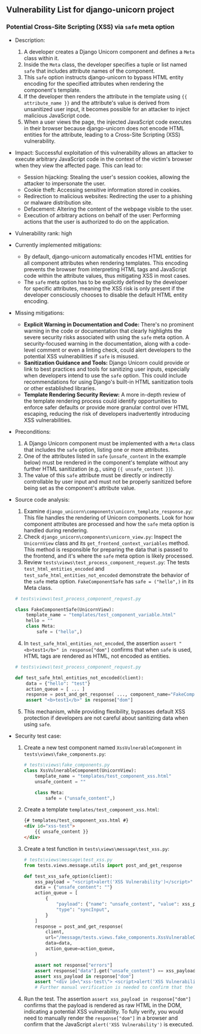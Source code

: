 ## Vulnerability List for django-unicorn project

### Potential Cross-Site Scripting (XSS) via `safe` meta option

- Description:
    1. A developer creates a Django Unicorn component and defines a `Meta` class within it.
    2. Inside the `Meta` class, the developer specifies a tuple or list named `safe` that includes attribute names of the component.
    3. This `safe` option instructs django-unicorn to bypass HTML entity encoding for the specified attributes when rendering the component's template.
    4. If the developer then renders the attribute in the template using `{{ attribute_name }}` and the attribute's value is derived from unsanitized user input, it becomes possible for an attacker to inject malicious JavaScript code.
    5. When a user views the page, the injected JavaScript code executes in their browser because django-unicorn does not encode HTML entities for the attribute, leading to a Cross-Site Scripting (XSS) vulnerability.

- Impact:
    Successful exploitation of this vulnerability allows an attacker to execute arbitrary JavaScript code in the context of the victim's browser when they view the affected page. This can lead to:
    - Session hijacking: Stealing the user's session cookies, allowing the attacker to impersonate the user.
    - Cookie theft: Accessing sensitive information stored in cookies.
    - Redirection to malicious websites: Redirecting the user to a phishing or malware distribution site.
    - Defacement: Altering the content of the webpage visible to the user.
    - Execution of arbitrary actions on behalf of the user: Performing actions that the user is authorized to do on the application.

- Vulnerability rank: high

- Currently implemented mitigations:
    - By default, django-unicorn automatically encodes HTML entities for all component attributes when rendering templates. This encoding prevents the browser from interpreting HTML tags and JavaScript code within the attribute values, thus mitigating XSS in most cases.
    - The `safe` meta option has to be explicitly defined by the developer for specific attributes, meaning the XSS risk is only present if the developer consciously chooses to disable the default HTML entity encoding.

- Missing mitigations:
    - **Explicit Warning in Documentation and Code:** There's no prominent warning in the code or documentation that clearly highlights the severe security risks associated with using the `safe` meta option. A security-focused warning in the documentation, along with a code-level comment or even a linting check, could alert developers to the potential XSS vulnerabilities if `safe` is misused.
    - **Sanitization Guidance and Tools:** Django Unicorn could provide or link to best practices and tools for sanitizing user inputs, especially when developers intend to use the `safe` option. This could include recommendations for using Django's built-in HTML sanitization tools or other established libraries.
    - **Template Rendering Security Review:**  A more in-depth review of the template rendering process could identify opportunities to enforce safer defaults or provide more granular control over HTML escaping, reducing the risk of developers inadvertently introducing XSS vulnerabilities.

- Preconditions:
    1. A Django Unicorn component must be implemented with a `Meta` class that includes the `safe` option, listing one or more attributes.
    2. One of the attributes listed in `safe` (`unsafe_content` in the example below) must be rendered in the component's template without any further HTML sanitization (e.g., using `{{ unsafe_content }}`).
    3. The value of this `safe` attribute must be directly or indirectly controllable by user input and must not be properly sanitized before being set as the component's attribute value.

- Source code analysis:
    1. Examine `django_unicorn\components\unicorn_template_response.py`: This file handles the rendering of Unicorn components. Look for how component attributes are processed and how the `safe` meta option is handled during rendering.
    2. Check `django_unicorn\components\unicorn_view.py`:  Inspect the `UnicornView` class and its `get_frontend_context_variables` method. This method is responsible for preparing the data that is passed to the frontend, and it's where the `safe` meta option is likely processed.
    3. Review `tests\views\test_process_component_request.py`: The tests `test_html_entities_encoded` and `test_safe_html_entities_not_encoded` demonstrate the behavior of the `safe` meta option. `FakeComponentSafe` has `safe = ("hello",)` in its Meta class.
    ```python
    # tests\views\test_process_component_request.py

    class FakeComponentSafe(UnicornView):
        template_name = "templates/test_component_variable.html"
        hello = ""
        class Meta:
            safe = ("hello",)
    ```
    4. In `test_safe_html_entities_not_encoded`, the assertion `assert "<b>test1</b>" in response["dom"]` confirms that when `safe` is used, HTML tags are rendered as HTML, not encoded as entities.
    ```python
    # tests\views\test_process_component_request.py

    def test_safe_html_entities_not_encoded(client):
        data = {"hello": "test"}
        action_queue = [ ... ]
        response = post_and_get_response( ..., component_name="FakeComponentSafe", ...)
        assert "<b>test1</b>" in response["dom"]
    ```
    5. This mechanism, while providing flexibility, bypasses default XSS protection if developers are not careful about sanitizing data when using `safe`.

- Security test case:
    1. Create a new test component named `XssVulnerableComponent` in `tests\views\fake_components.py`:
        ```python
        # tests\views\fake_components.py
        class XssVulnerableComponent(UnicornView):
            template_name = "templates/test_component_xss.html"
            unsafe_content = ""

            class Meta:
                safe = ("unsafe_content",)
        ```
    2. Create a template `templates/test_component_xss.html`:
        ```html
        {# templates/test_component_xss.html #}
        <div id="xss-test">
            {{ unsafe_content }}
        </div>
        ```
    3. Create a test function in `tests\views\message\test_xss.py`:
        ```python
        # tests\views\message\test_xss.py
        from tests.views.message.utils import post_and_get_response

        def test_xss_safe_option(client):
            xss_payload = "<script>alert('XSS Vulnerability')</script>"
            data = {"unsafe_content": ""}
            action_queue = [
                {
                    "payload": {"name": "unsafe_content", "value": xss_payload},
                    "type": "syncInput",
                }
            ]
            response = post_and_get_response(
                client,
                url="/message/tests.views.fake_components.XssVulnerableComponent",
                data=data,
                action_queue=action_queue,
            )

            assert not response["errors"]
            assert response["data"].get("unsafe_content") == xss_payload
            assert xss_payload in response["dom"]
            assert "<div id=\"xss-test\"> <script>alert('XSS Vulnerability')</script> </div>" == response["dom"].strip()
            # Further manual verification is needed to confirm that the alert is actually triggered in a browser when rendering this dom.
        ```
    4. Run the test. The assertion `assert xss_payload in response["dom"]` confirms that the payload is rendered as raw HTML in the DOM, indicating a potential XSS vulnerability. To fully verify, you would need to manually render the `response["dom"]` in a browser and confirm that the JavaScript `alert('XSS Vulnerability')` is executed.
